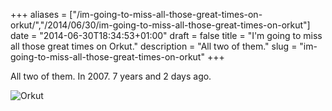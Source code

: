 +++
aliases = ["/im-going-to-miss-all-those-great-times-on-orkut/","/2014/06/30/im-going-to-miss-all-those-great-times-on-orkut"]
date = "2014-06-30T18:34:53+01:00"
draft = false
title = "I'm going to miss all those great times on Orkut."
description = "All two of them."
slug = "im-going-to-miss-all-those-great-times-on-orkut"
+++

All two of them. In 2007. 7 years and 2 days ago. 

![Orkut](https://d2j17b10ywb1i7.cloudfront.net/wp-content/uploads/2014/06/orkut.jpg "Google+ 1.0")


